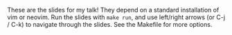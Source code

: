 These are the slides for my talk! They depend on a standard
installation of vim or neovim. Run the slides with `make run`,
and use left/right arrows (or C-j / C-k) to navigate through
the slides. See the Makefile for more options.
